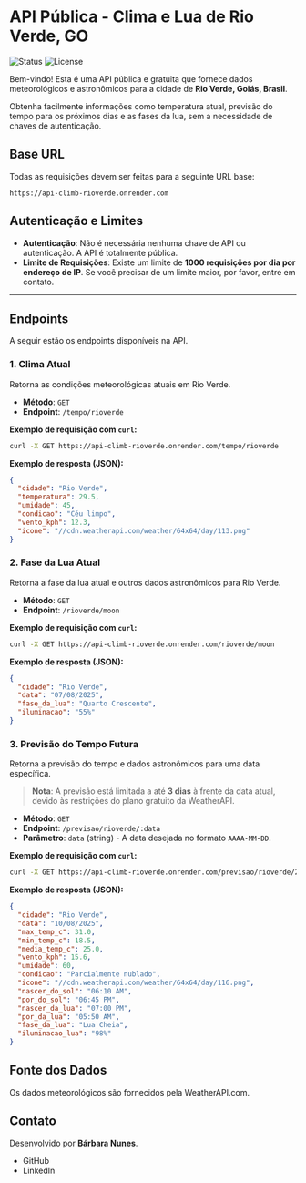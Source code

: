 # API Pública - Clima e Lua de Rio Verde, GO

![Status](https://img.shields.io/badge/status-ativo-success)
![License](https://img.shields.io/badge/license-MIT-blue)

Bem-vindo! Esta é uma API pública e gratuita que fornece dados meteorológicos e astronômicos para a cidade de **Rio Verde, Goiás, Brasil**.

Obtenha facilmente informações como temperatura atual, previsão do tempo para os próximos dias e as fases da lua, sem a necessidade de chaves de autenticação.

## Base URL

Todas as requisições devem ser feitas para a seguinte URL base:

```
https://api-climb-rioverde.onrender.com
```

## Autenticação e Limites

-   **Autenticação**: Não é necessária nenhuma chave de API ou autenticação. A API é totalmente pública.
-   **Limite de Requisições**: Existe um limite de **1000 requisições por dia por endereço de IP**. Se você precisar de um limite maior, por favor, entre em contato.

---

## Endpoints

A seguir estão os endpoints disponíveis na API.

### 1. Clima Atual

Retorna as condições meteorológicas atuais em Rio Verde.

-   **Método**: `GET`
-   **Endpoint**: `/tempo/rioverde`

**Exemplo de requisição com `curl`:**

```bash
curl -X GET https://api-climb-rioverde.onrender.com/tempo/rioverde
```

**Exemplo de resposta (JSON):**

```json
{
  "cidade": "Rio Verde",
  "temperatura": 29.5,
  "umidade": 45,
  "condicao": "Céu limpo",
  "vento_kph": 12.3,
  "icone": "//cdn.weatherapi.com/weather/64x64/day/113.png"
}
```

### 2. Fase da Lua Atual

Retorna a fase da lua atual e outros dados astronômicos para Rio Verde.

-   **Método**: `GET`
-   **Endpoint**: `/rioverde/moon`

**Exemplo de requisição com `curl`:**

```bash
curl -X GET https://api-climb-rioverde.onrender.com/rioverde/moon
```

**Exemplo de resposta (JSON):**

```json
{
  "cidade": "Rio Verde",
  "data": "07/08/2025",
  "fase_da_lua": "Quarto Crescente",
  "iluminacao": "55%"
}
```

### 3. Previsão do Tempo Futura

Retorna a previsão do tempo e dados astronômicos para uma data específica.

> **Nota**: A previsão está limitada a até **3 dias** à frente da data atual, devido às restrições do plano gratuito da WeatherAPI.

-   **Método**: `GET`
-   **Endpoint**: `/previsao/rioverde/:data`
-   **Parâmetro**: `data` (string) - A data desejada no formato `AAAA-MM-DD`.

**Exemplo de requisição com `curl`:**

```bash
curl -X GET https://api-climb-rioverde.onrender.com/previsao/rioverde/2025-08-10
```

**Exemplo de resposta (JSON):**

```json
{
  "cidade": "Rio Verde",
  "data": "10/08/2025",
  "max_temp_c": 31.0,
  "min_temp_c": 18.5,
  "media_temp_c": 25.0,
  "vento_kph": 15.6,
  "umidade": 60,
  "condicao": "Parcialmente nublado",
  "icone": "//cdn.weatherapi.com/weather/64x64/day/116.png",
  "nascer_do_sol": "06:10 AM",
  "por_do_sol": "06:45 PM",
  "nascer_da_lua": "07:00 PM",
  "por_da_lua": "05:50 AM",
  "fase_da_lua": "Lua Cheia",
  "iluminacao_lua": "98%"
}
```

## Fonte dos Dados

Os dados meteorológicos são fornecidos pela WeatherAPI.com.

## Contato

Desenvolvido por **Bárbara Nunes**.

-   GitHub
-   LinkedIn

